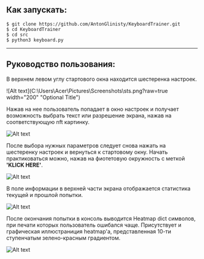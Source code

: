 ## Как запускать:  
```
$ git clone https://github.com/AntonGlinisty/KeyboardTrainer.git
$ cd KeyboardTrainer
$ cd src
$ python3 keyboard.py
```
___


## Руководство пользования:
В верхнем левом углу стартового окна находится шестеренка настроек.

![Alt text](C:\Users\Acer\Pictures\Screenshots\sts.png?raw=true width="200" "Optional Title")

Нажав на нее пользователь попадает в окно настроек и получает возможность выбрать текст или разрешение экрана,
нажав на соответствующую nft картинку. 

![Alt text](C:\Users\Acer\Pictures\Screenshots\settings.png?raw=true  "Optional Title")

После выбора нужных параметров следует снова нажать на шестеренку настроек и вернуться к стартовому окну.
Начать практиковаться можно, нажав на фиотетовую окружность c меткой **'KLICK HERE'**.

![Alt text](C:\Users\Acer\Pictures\Screenshots\klck.png?raw=true "Optional Title")

В поле информации в верхней части экрана отображается статистика текущей и прошлой попытки.

![Alt text](C:\Users\Acer\Pictures\Screenshots\ststs.png?raw=true "Optional Title")

После окончания попытки в консоль выводится Heatmap dict символов, при печати которых пользователь ошибался чаще.
Присутствует и графическая иллюстраниция heatmap'a, представленная 10-ти ступенчатым зелено-красным градиентом.

![Alt text](C:\Users\Acer\Pictures\Screenshots\grads.png?raw=true "Optional Title")
